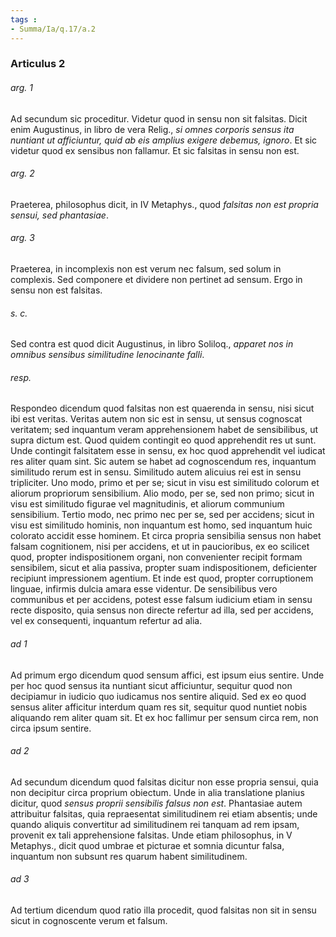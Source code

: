 ```yaml
---
tags : 
- Summa/Ia/q.17/a.2
---
```


### Articulus 2

###### arg. 1
Ad secundum sic proceditur. Videtur quod in sensu non sit falsitas. Dicit enim Augustinus, in libro de vera Relig., *si omnes corporis sensus ita nuntiant ut afficiuntur, quid ab eis amplius exigere debemus, ignoro*. Et sic videtur quod ex sensibus non fallamur. Et sic falsitas in sensu non est.

###### arg. 2
Praeterea, philosophus dicit, in IV Metaphys., quod *falsitas non est propria sensui, sed phantasiae*.

###### arg. 3
Praeterea, in incomplexis non est verum nec falsum, sed solum in complexis. Sed componere et dividere non pertinet ad sensum. Ergo in sensu non est falsitas.

###### s. c.
Sed contra est quod dicit Augustinus, in libro Soliloq., *apparet nos in omnibus sensibus similitudine lenocinante falli*.

###### resp.
Respondeo dicendum quod falsitas non est quaerenda in sensu, nisi sicut ibi est veritas. Veritas autem non sic est in sensu, ut sensus cognoscat veritatem; sed inquantum veram apprehensionem habet de sensibilibus, ut supra dictum est. Quod quidem contingit eo quod apprehendit res ut sunt. Unde contingit falsitatem esse in sensu, ex hoc quod apprehendit vel iudicat res aliter quam sint. Sic autem se habet ad cognoscendum res, inquantum similitudo rerum est in sensu. Similitudo autem alicuius rei est in sensu tripliciter. Uno modo, primo et per se; sicut in visu est similitudo colorum et aliorum propriorum sensibilium. Alio modo, per se, sed non primo; sicut in visu est similitudo figurae vel magnitudinis, et aliorum communium sensibilium. Tertio modo, nec primo nec per se, sed per accidens; sicut in visu est similitudo hominis, non inquantum est homo, sed inquantum huic colorato accidit esse hominem. Et circa propria sensibilia sensus non habet falsam cognitionem, nisi per accidens, et ut in paucioribus, ex eo scilicet quod, propter indispositionem organi, non convenienter recipit formam sensibilem, sicut et alia passiva, propter suam indispositionem, deficienter recipiunt impressionem agentium. Et inde est quod, propter corruptionem linguae, infirmis dulcia amara esse videntur. De sensibilibus vero communibus et per accidens, potest esse falsum iudicium etiam in sensu recte disposito, quia sensus non directe refertur ad illa, sed per accidens, vel ex consequenti, inquantum refertur ad alia.

###### ad 1
Ad primum ergo dicendum quod sensum affici, est ipsum eius sentire. Unde per hoc quod sensus ita nuntiant sicut afficiuntur, sequitur quod non decipiamur in iudicio quo iudicamus nos sentire aliquid. Sed ex eo quod sensus aliter afficitur interdum quam res sit, sequitur quod nuntiet nobis aliquando rem aliter quam sit. Et ex hoc fallimur per sensum circa rem, non circa ipsum sentire.

###### ad 2
Ad secundum dicendum quod falsitas dicitur non esse propria sensui, quia non decipitur circa proprium obiectum. Unde in alia translatione planius dicitur, quod *sensus proprii sensibilis falsus non est*. Phantasiae autem attribuitur falsitas, quia repraesentat similitudinem rei etiam absentis; unde quando aliquis convertitur ad similitudinem rei tanquam ad rem ipsam, provenit ex tali apprehensione falsitas. Unde etiam philosophus, in V Metaphys., dicit quod umbrae et picturae et somnia dicuntur falsa, inquantum non subsunt res quarum habent similitudinem.

###### ad 3
Ad tertium dicendum quod ratio illa procedit, quod falsitas non sit in sensu sicut in cognoscente verum et falsum.

